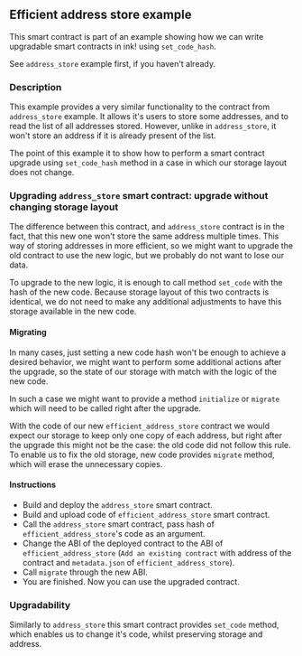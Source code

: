## Efficient address store example

This smart contract is part of an example showing how we can write upgradable smart contracts in ink! using `set_code_hash`.

See `address_store` example first, if you haven't already.

### Description

This example provides a very similar functionality to the contract from `address_store` example. 
It allows it's users to store some addresses, and to read the list of all addresses stored.
However, unlike in `address_store`, it won't store an address if it is already present of the list.

The point of this example it to show how to perform a smart contract upgrade using `set_code_hash` method 
in a case in which our storage layout does not change.

### Upgrading `address_store` smart contract: upgrade without changing storage layout

The difference between this contract, and `address_store` contract is in the fact, that this new one won't store
the same address multiple times. This way of storing addresses in more efficient, so we might 
want to upgrade the old contract to use the new logic, but we probably do not want to lose our data.

To upgrade to the new logic, it is enough to call method `set_code` with the hash of the new code. 
Because storage layout of this two contracts is identical, we do not need to make any additional 
adjustments to have this storage available in the new code.

#### Migrating

In many cases, just setting a new code hash won't be enough to achieve a desired behavior, we might want to
perform some additional actions after the upgrade, so the state of our storage with match with the logic of
the new code.

In such a case we might want to provide a method `initialize` or `migrate` which will need to be called right after
the upgrade.

With the code of our new `efficient_address_store` contract we would expect our storage to keep only one copy of each
address, but right after the upgrade this might not be the case: the old code did not follow this rule.
To enable us to fix the old storage, new code provides `migrate` method, which will erase the unnecessary copies.

#### Instructions
- Build and deploy the `address_store` smart contract.
- Build and upload code of `efficient_address_store` smart contract.
- Call the `address_store` smart contract, pass hash of `efficient_address_store`'s code as an argument.
- Change the ABI of the deployed contract to the ABI of `efficient_address_store` (`Add an existing contract` with address of the contract and `metadata.json` of `efficient_address_store`).
- Call `migrate` through the new ABI.
- You are finished. Now you can use the upgraded contract.

### Upgradability

Similarly to `address_store` this smart contract provides `set_code` method, which enables us to change it's code, whilst preserving storage and address. 
